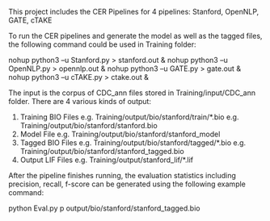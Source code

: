 This project includes the CER Pipelines for 4 pipelines: Stanford, OpenNLP, GATE, cTAKE

To run the CER pipelines and generate the model as well as the tagged files, the following command could be used in Training folder:

nohup python3 –u Stanford.py > stanford.out &
nohup python3 –u OpenNLP.py > opennlp.out &
nohup python3 –u GATE.py > gate.out &
nohup python3 –u cTAKE.py > ctake.out &

The input is the corpus of CDC_ann files stored in Training/input/CDC_ann folder. There are 4 various kinds of output:
1. Training BIO Files 
	e.g. Training/output/bio/stanford/train/*.bio
	e.g. Training/output/bio/stanford/stanford.bio
2. Model File
	e.g. Training/output/bio/stanford/stanford_model
3. Tagged BIO Files
	e.g. Training/output/bio/stanford/tagged/*.bio
	e.g. Training/output/bio/stanford/stanford_tagged.bio
4. Output LIF Files
	e.g. Training/output/stanford_lif/*.lif

After the pipeline finishes running, the evaluation statistics including precision, recall, f-score can be generated using the following example command:

python Eval.py p output/bio/stanford/stanford_tagged.bio